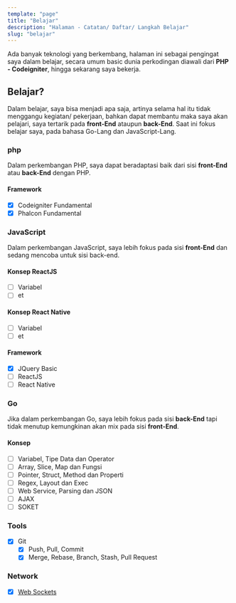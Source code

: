 ```yaml
---
template: "page"
title: "Belajar"
description: "Halaman - Catatan/ Daftar/ Langkah Belajar"
slug: "belajar"
---
```


Ada banyak teknologi yang berkembang, halaman ini sebagai pengingat saya dalam belajar, secara umum basic dunia perkodingan diawali dari **PHP - Codeigniter**, hingga sekarang saya bekerja.

## Belajar?

Dalam belajar, saya bisa menjadi apa saja, artinya selama hal itu tidak menggangu kegiatan/ pekerjaan, bahkan dapat membantu maka saya akan pelajari, saya tertarik pada **front-End** ataupun **back-End**. Saat ini fokus belajar saya, pada bahasa Go-Lang dan JavaScript-Lang.

### php
Dalam perkembangan PHP, saya dapat beradaptasi baik dari sisi **front-End** atau **back-End** dengan PHP.

#### Framework
- [x] Codeigniter Fundamental
- [x] Phalcon Fundamental 

### JavaScript
Dalam perkembangan JavaScript, saya lebih fokus pada sisi **front-End** dan sedang mencoba untuk sisi back-end.

#### Konsep ReactJS
- [ ] Variabel
- [ ] et 

#### Konsep React Native
- [ ] Variabel
- [ ] et 

#### Framework
- [x] JQuery Basic
- [ ] ReactJS
- [ ] React Native

### Go
Jika dalam perkembangan Go, saya lebih fokus pada sisi **back-End** tapi tidak menutup kemungkinan akan mix pada sisi **front-End**.

#### Konsep
- [ ] Variabel, Tipe Data dan Operator 
- [ ] Array, Slice, Map dan Fungsi
- [ ] Pointer, Struct, Method dan Properti
- [ ] Regex, Layout dan Exec
- [ ] Web Service, Parsing dan JSON
- [ ] AJAX
- [ ] SOKET

### Tools

- [x] Git
  - [x] Push, Pull, Commit
  - [x] Merge, Rebase, Branch, Stash, Pull Request

### Network

- [x] [Web Sockets](/library-esc-post-dicodeigniter-server-side-printing)